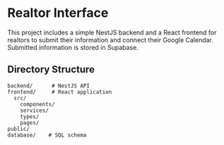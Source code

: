 # Realtor Interface

This project includes a simple NestJS backend and a React frontend for realtors to submit their information and connect their Google Calendar. Submitted information is stored in Supabase.

## Directory Structure

```
backend/      # NestJS API
frontend/     # React application
  src/
    components/
    services/
    types/
    pages/
public/
database/    # SQL schema
```
